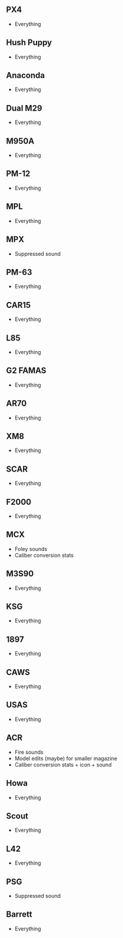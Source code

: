 ## PX4
- Everything

## Hush Puppy
- Everything

## Anaconda
- Everything

## Dual M29
- Everything

## M950A
- Everything

## PM-12
- Everything

## MPL
- Everything

## MPX
- Suppressed sound

## PM-63
- Everything

## CAR15
- Everything

## L85
- Everything

## G2 FAMAS
- Everything

## AR70
- Everything

## XM8
- Everything

## SCAR
- Everything

## F2000
- Everything

## MCX
- Foley sounds
- Caliber conversion stats

## M3S90
- Everything

## KSG
- Everything

## 1897
- Everything

## CAWS
- Everything

## USAS
- Everything

## ACR
- Fire sounds
- Model edits (maybe) for smaller magazine
- Caliber conversion stats + icon + sound 

## Howa
- Everything

## Scout
- Everything

## L42
- Everything

## PSG
- Suppressed sound

## Barrett
- Everything